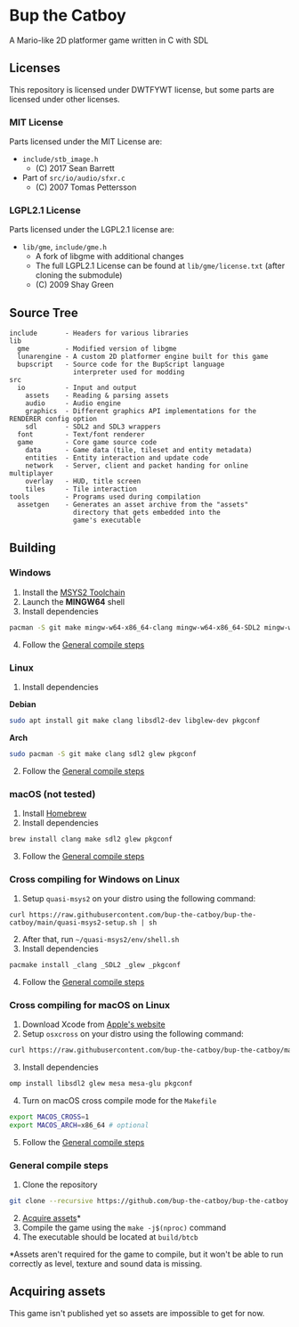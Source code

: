 # Bup the Catboy

A Mario-like 2D platformer game written in C with SDL

## Licenses

This repository is licensed under DWTFYWT license, but some parts are licensed under other licenses.

### MIT License

Parts licensed under the MIT License are:
- `include/stb_image.h`
  - (C) 2017 Sean Barrett
- Part of `src/io/audio/sfxr.c`
  - (C) 2007 Tomas Pettersson

### LGPL2.1 License

Parts licensed under the LGPL2.1 license are:
- `lib/gme`, `include/gme.h`
  - A fork of libgme with additional changes
  - The full LGPL2.1 License can be found at `lib/gme/license.txt` (after cloning the submodule)
  - (C) 2009 Shay Green

## Source Tree

```
include       - Headers for various libraries
lib
  gme         - Modified version of libgme
  lunarengine - A custom 2D platformer engine built for this game
  bupscript   - Source code for the BupScript language
                interpreter used for modding
src
  io          - Input and output
    assets    - Reading & parsing assets
    audio     - Audio engine
    graphics  - Different graphics API implementations for the RENDERER config option
    sdl       - SDL2 and SDL3 wrappers
  font        - Text/font renderer
  game        - Core game source code
    data      - Game data (tile, tileset and entity metadata)
    entities  - Entity interaction and update code
    network   - Server, client and packet handing for online multiplayer
    overlay   - HUD, title screen
    tiles     - Tile interaction
tools         - Programs used during compilation
  assetgen    - Generates an asset archive from the "assets"
                directory that gets embedded into the
                game's executable
```

## Building

### Windows

1. Install the [MSYS2 Toolchain](https://msys2.org)
2. Launch the **MINGW64** shell
3. Install dependencies
```sh
pacman -S git make mingw-w64-x86_64-clang mingw-w64-x86_64-SDL2 mingw-w64-x86_64-glew
```
4. Follow the [General compile steps](#general-compile-steps)

### Linux

1. Install dependencies

**Debian**
```sh
sudo apt install git make clang libsdl2-dev libglew-dev pkgconf
```
**Arch**
```sh
sudo pacman -S git make clang sdl2 glew pkgconf
```
2. Follow the [General compile steps](#general-compile-steps)

### macOS (not tested)

1. Install [Homebrew](https://brew.sh/)
2. Install dependencies
```sh
brew install clang make sdl2 glew pkgconf
```
3. Follow the [General compile steps](#general-compile-steps)

### Cross compiling for Windows on Linux

1. Setup `quasi-msys2` on your distro using the following command:
```
curl https://raw.githubusercontent.com/bup-the-catboy/bup-the-catboy/main/quasi-msys2-setup.sh | sh
```
2. After that, run `~/quasi-msys2/env/shell.sh`
3. Install dependencies
```sh
pacmake install _clang _SDL2 _glew _pkgconf
```
4. Follow the [General compile steps](#general-compile-steps)

### Cross compiling for macOS on Linux

1. Download Xcode from [Apple's website](https://developer.apple.com/download/all/?q=xcode)
2. Setup `osxcross` on your distro using the following command:
```sh
curl https://raw.githubusercontent.com/bup-the-catboy/bup-the-catboy/main/osxcross-setup.sh | XCODE_PATH=<path to xcode xip> sh
```
3. Install dependencies
```sh
omp install libsdl2 glew mesa mesa-glu pkgconf
```
4. Turn on macOS cross compile mode for the `Makefile`
```sh
export MACOS_CROSS=1
export MACOS_ARCH=x86_64 # optional
```
5. Follow the [General compile steps](#general-compile-steps)

### General compile steps

1. Clone the repository
```sh
git clone --recursive https://github.com/bup-the-catboy/bup-the-catboy && cd bup-the-catboy
```
2. [Acquire assets](#acquiring-assets)*
3. Compile the game using the `make -j$(nproc)` command
4. The executable should be located at `build/btcb`

*Assets aren't required for the game to compile, but it won't be able to run correctly as level, texture and sound data is missing. 

## Acquiring assets

This game isn't published yet so assets are impossible to get for now.
